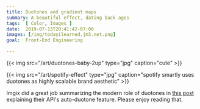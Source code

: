 ```yaml
---
title: Duotones and gradient maps
summary: A beautiful effect, dating back ages
tags:  [ Color, Images ]
date:  2019-07-13T20:41:42-07:00
images: [/img/todayilearned.jm3.net.png]
goal:  Front-End Engineering

---
```


{{< img src="/art/duotones-baby-2up" type="jpg" caption="cute" >}}

{{< img src="/art/spotify-effect" type="jpg" caption="spotify smartly uses duotones as highly scalable brand aesthetic" >}}

Imgix did a great job summarizing the modern role of duotones in
[this post][imgix] explaining their API's auto-duotone feature. Please enjoy reading that.

[imgix]: https://blog.imgix.com/2019/06/20/new-duotone-parameter-expands-stylistic-possibilities
[spotify]: /img/duotones/spotify-effect.jpg
